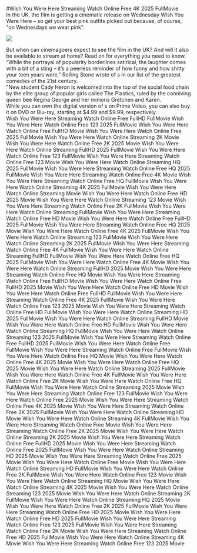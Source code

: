 #Wish You Were Here Streaming Watch Online Free 4K 2025 FullMovie  
In the UK, the film is getting a cinematic release on Wednesday Wish You Were Here – so get your best pink outfits picked out because, of course, "on Wednesdays we wear pink".  
  
[![](https://i.imgur.com/qSNzIqt.png)](https://movie.rssnews.media/kAAMLrOUX.php)  
  
But when can cinemagoers expect to see the film in the UK? And will it also be available to stream at home? Read on for everything you need to know.  
“While the portrayal of popularity borderlines satirical, the laughter comes with a bit of a sting – it’s a peerless reminder of how funny and how shitty your teen years were,” Rolling Stone wrote of s in our list of the greatest comedies of the 21st century.  
"New student Cady Heron is welcomed into the top of the social food chain by the elite group of popular girls called The Plastics, ruled by the conniving queen bee Regina George and her minions Gretchen and Karen.  
While you can own the digital version of s on Prime Video, you can also buy it on DVD or Blu-ray, starting at $4.99 and $9.99, respectively.  
Wish You Were Here Streaming Watch Online Free FullHD FullMovie
Wish You Were Here Watch Online Free 123 2025 FullMovie
Wish You Were Here Watch Online Free FullHD Movie
Wish You Were Here Watch Online Free 2025 FullMovie
Wish You Were Here Watch Online Streaming 2K Movie
Wish You Were Here Watch Online Free 2K 2025 Movie
Wish You Were Here Watch Online Streaming FullHD 2025 FullMovie
Wish You Were Here Watch Online Free 123 FullMovie
Wish You Were Here Streaming Watch Online Free 123 Movie
Wish You Were Here Watch Online Streaming HQ 2025 FullMovie
Wish You Were Here Streaming Watch Online Free HQ 2025 FullMovie
Wish You Were Here Streaming Watch Online Free 4K Movie
Wish You Were Here Streaming Watch Online Free HQ FullMovie
Wish You Were Here Watch Online Streaming 4K 2025 FullMovie
Wish You Were Here Watch Online Streaming Movie
Wish You Were Here Watch Online Free HD 2025 Movie
Wish You Were Here Watch Online Streaming 123 Movie
Wish You Were Here Streaming Watch Online Free 2K FullMovie
Wish You Were Here Watch Online Streaming FullMovie
Wish You Were Here Streaming Watch Online Free HD Movie
Wish You Were Here Watch Online Free FullHD 2025 FullMovie
Wish You Were Here Streaming Watch Online Free HQ 2025 Movie
Wish You Were Here Watch Online Free 4K 2025 FullMovie
Wish You Were Here Watch Online Streaming 123 FullMovie
Wish You Were Here Watch Online Streaming 2K 2025 FullMovie
Wish You Were Here Streaming Watch Online Free 4K FullMovie
Wish You Were Here Watch Online Streaming FullHD FullMovie
Wish You Were Here Watch Online Free HQ 2025 FullMovie
Wish You Were Here Watch Online Free 4K Movie
Wish You Were Here Watch Online Streaming FullHD 2025 Movie
Wish You Were Here Streaming Watch Online Free HQ Movie
Wish You Were Here Streaming Watch Online Free FullHD Movie
Wish You Were Here Watch Online Free FullHD 2025 Movie
Wish You Were Here Watch Online Free HD Movie
Wish You Were Here Watch Online Free FullHD FullMovie
Wish You Were Here Streaming Watch Online Free 4K 2025 FullMovie
Wish You Were Here Watch Online Free 123 2025 Movie
Wish You Were Here Streaming Watch Online Free HD FullMovie
Wish You Were Here Watch Online Streaming HD 2025 FullMovie
Wish You Were Here Watch Online Streaming FullHD Movie
Wish You Were Here Watch Online Free HD FullMovie
Wish You Were Here Watch Online Streaming HQ FullMovie
Wish You Were Here Watch Online Streaming 123 2025 FullMovie
Wish You Were Here Streaming Watch Online Free FullHD 2025 FullMovie
Wish You Were Here Watch Online Free FullMovie
Wish You Were Here Streaming Watch Online Free FullMovie
Wish You Were Here Watch Online Free HQ Movie
Wish You Were Here Watch Online Free 4K 2025 Movie
Wish You Were Here Watch Online Free HQ 2025 Movie
Wish You Were Here Watch Online Streaming 2025 FullMovie
Wish You Were Here Watch Online Free 4K FullMovie
Wish You Were Here Watch Online Free 2K Movie
Wish You Were Here Watch Online Free HQ FullMovie
Wish You Were Here Watch Online Streaming 2025 Movie
Wish You Were Here Streaming Watch Online Free 123 FullMovie
Wish You Were Here Watch Online Free 2025 Movie
Wish You Were Here Streaming Watch Online Free 4K 2025 Movie
Wish You Were Here Streaming Watch Online Free 2K 2025 FullMovie
Wish You Were Here Watch Online Streaming HD Movie
Wish You Were Here Watch Online Streaming 4K FullMovie
Wish You Were Here Streaming Watch Online Free Movie
Wish You Were Here Streaming Watch Online Free 2K 2025 Movie
Wish You Were Here Watch Online Streaming 2K 2025 Movie
Wish You Were Here Streaming Watch Online Free FullHD 2025 Movie
Wish You Were Here Streaming Watch Online Free 2025 FullMovie
Wish You Were Here Watch Online Streaming HD 2025 Movie
Wish You Were Here Streaming Watch Online Free 2025 Movie
Wish You Were Here Watch Online Free Movie
Wish You Were Here Watch Online Streaming HD FullMovie
Wish You Were Here Watch Online Free 2K FullMovie
Wish You Were Here Watch Online Free 123 Movie
Wish You Were Here Watch Online Streaming HQ Movie
Wish You Were Here Watch Online Streaming 4K 2025 Movie
Wish You Were Here Watch Online Streaming 123 2025 Movie
Wish You Were Here Watch Online Streaming 2K FullMovie
Wish You Were Here Watch Online Streaming HQ 2025 Movie
Wish You Were Here Watch Online Free 2K 2025 FullMovie
Wish You Were Here Streaming Watch Online Free HD 2025 Movie
Wish You Were Here Watch Online Free HD 2025 FullMovie
Wish You Were Here Streaming Watch Online Free 123 2025 FullMovie
Wish You Were Here Streaming Watch Online Free 2K Movie
Wish You Were Here Streaming Watch Online Free HD 2025 FullMovie
Wish You Were Here Watch Online Streaming 4K Movie
Wish You Were Here Streaming Watch Online Free 123 2025 Movie